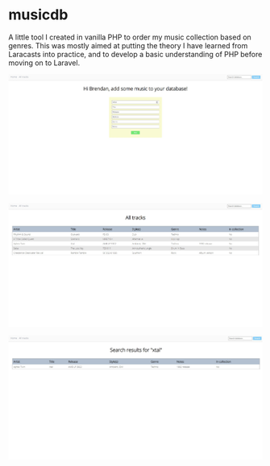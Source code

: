 # musicdb
A little tool I created in vanilla PHP to order my music collection based on genres.
This was mostly aimed at putting the theory I have learned from Laracasts into practice, and to develop a basic understanding of PHP before moving on to Laravel.

![Alt text](/screenshots/musicdb1.jpg?raw=true "Home")

![Alt text](/screenshots/musicdb2.jpg?raw=true "Tracks Index")

![Alt text](/screenshots/musicdb3.jpg?raw=true "Search")
